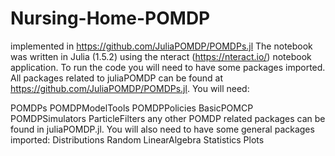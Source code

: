 # Nursing-Home-POMDP
implemented in https://github.com/JuliaPOMDP/POMDPs.jl
The notebook was written in Julia (1.5.2) using the nteract (https://nteract.io/) notebook application.
To run the code you will need to have some packages imported. All packages related to juliaPOMDP can be found at https://github.com/JuliaPOMDP/POMDPs.jl. You will need:

 POMDPs
 POMDPModelTools
POMDPPolicies
BasicPOMCP
POMDPSimulators
ParticleFilters
any other POMDP related packages can be found in juliaPOMDP.jl.
You will also need to have some general packages imported:
 Distributions
Random
LinearAlgebra
 Statistics
 Plots
